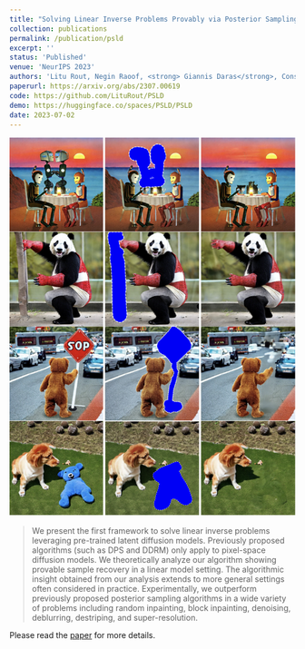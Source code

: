 ```yaml
---
title: "Solving Linear Inverse Problems Provably via Posterior Sampling with Latent Diffusion Models"
collection: publications
permalink: /publication/psld
excerpt: ''
status: 'Published'
venue: 'NeurIPS 2023'
authors: 'Litu Rout, Negin Raoof, <strong> Giannis Daras</strong>, Constantine Caramanis, Alexandros G. Dimakis, Sanjay Shakkottai'
paperurl: https://arxiv.org/abs/2307.00619
code: https://github.com/LituRout/PSLD
demo: https://huggingface.co/spaces/PSLD/PSLD
date: 2023-07-02
---
```


![](../images/psld.png)


> We present the first framework to solve linear inverse problems leveraging pre-trained latent diffusion models. Previously proposed algorithms (such as DPS and DDRM) only apply to pixel-space diffusion models. We theoretically analyze our algorithm showing provable sample recovery in a linear model setting. The algorithmic insight obtained from our analysis extends to more general settings often considered in practice. Experimentally, we outperform previously proposed posterior sampling algorithms in a wide variety of problems including random inpainting, block inpainting, denoising, deblurring, destriping, and super-resolution.



Please read the [paper](https://arxiv.org/abs/2307.00619) for more details.